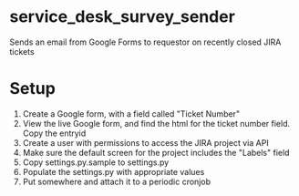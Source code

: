 # service_desk_survey_sender
Sends an email from Google Forms to requestor on recently closed JIRA tickets

# Setup
1. Create a Google form, with a field called "Ticket Number"
2. View the live Google form, and find the html for the ticket number field. Copy the entryid
3. Create a user with permissions to access the JIRA project via API
4. Make sure the default screen for the project includes the "Labels" field
5. Copy settings.py.sample to settings.py
6. Populate the settings.py with appropriate values
7. Put somewhere and attach it to a periodic cronjob